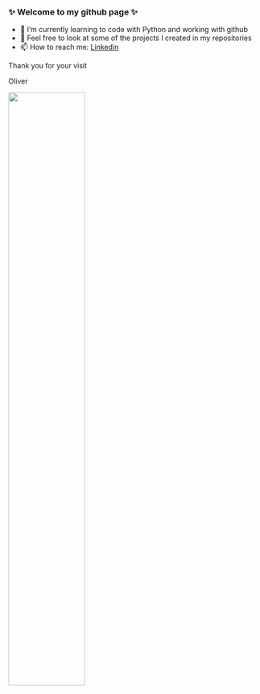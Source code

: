 ### ✨ Welcome to my github page ✨
  
- 🌱 I’m currently learning to code with Python and working with github
- 🔭 Feel free to look at some of the projects I created in my repositories
- 📫 How to reach me: [Linkedin](https://www.linkedin.com/in/oblum/)

Thank you for your visit

Oliver

<!--
**oliverblum/oliverblum** is a ✨ _special_ ✨ repository because its `README.md` (this file) appears on your GitHub profile.

Here are some ideas to get you started:

- 🔭 I’m currently working on ...
- 🌱 I’m currently learning ...
- 👯 I’m looking to collaborate on ...
- 🤔 I’m looking for help with ...
- 💬 Ask me about ...
- 📫 How to reach me: ...
- 😄 Pronouns: ...
- ⚡ Fun fact: ...
-->
<img src="https://quotefancy.com/media/wallpaper/1600x900/401840-Henry-Ford-Quote-Anyone-who-keeps-learning-stays-young.jpg" width=55% height=55%>
